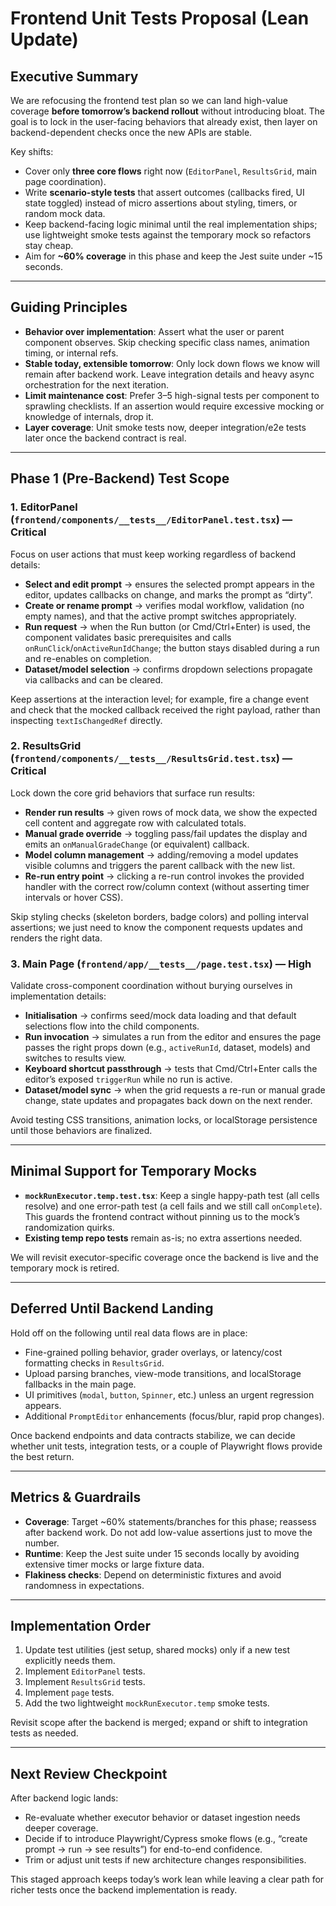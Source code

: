 # Frontend Unit Tests Proposal (Lean Update)

## Executive Summary

We are refocusing the frontend test plan so we can land high-value coverage **before tomorrow’s backend rollout** without introducing bloat. The goal is to lock in the user-facing behaviors that already exist, then layer on backend-dependent checks once the new APIs are stable.

Key shifts:
- Cover only **three core flows** right now (`EditorPanel`, `ResultsGrid`, main page coordination).
- Write **scenario-style tests** that assert outcomes (callbacks fired, UI state toggled) instead of micro assertions about styling, timers, or random mock data.
- Keep backend-facing logic minimal until the real implementation ships; use lightweight smoke tests against the temporary mock so refactors stay cheap.
- Aim for **~60% coverage** in this phase and keep the Jest suite under ~15 seconds.

---

## Guiding Principles

- **Behavior over implementation**: Assert what the user or parent component observes. Skip checking specific class names, animation timing, or internal refs.
- **Stable today, extensible tomorrow**: Only lock down flows we know will remain after backend work. Leave integration details and heavy async orchestration for the next iteration.
- **Limit maintenance cost**: Prefer 3–5 high-signal tests per component to sprawling checklists. If an assertion would require excessive mocking or knowledge of internals, drop it.
- **Layer coverage**: Unit smoke tests now, deeper integration/e2e tests later once the backend contract is real.

---

## Phase 1 (Pre-Backend) Test Scope

### 1. EditorPanel (`frontend/components/__tests__/EditorPanel.test.tsx`) — Critical

Focus on user actions that must keep working regardless of backend details:
- **Select and edit prompt** → ensures the selected prompt appears in the editor, updates callbacks on change, and marks the prompt as “dirty”.
- **Create or rename prompt** → verifies modal workflow, validation (no empty names), and that the active prompt switches appropriately.
- **Run request** → when the Run button (or Cmd/Ctrl+Enter) is used, the component validates basic prerequisites and calls `onRunClick`/`onActiveRunIdChange`; the button stays disabled during a run and re-enables on completion.
- **Dataset/model selection** → confirms dropdown selections propagate via callbacks and can be cleared.

Keep assertions at the interaction level; for example, fire a change event and check that the mocked callback received the right payload, rather than inspecting `textIsChangedRef` directly.

### 2. ResultsGrid (`frontend/components/__tests__/ResultsGrid.test.tsx`) — Critical

Lock down the core grid behaviors that surface run results:
- **Render run results** → given rows of mock data, we show the expected cell content and aggregate row with calculated totals.
- **Manual grade override** → toggling pass/fail updates the display and emits an `onManualGradeChange` (or equivalent) callback.
- **Model column management** → adding/removing a model updates visible columns and triggers the parent callback with the new list.
- **Re-run entry point** → clicking a re-run control invokes the provided handler with the correct row/column context (without asserting timer intervals or hover CSS).

Skip styling checks (skeleton borders, badge colors) and polling interval assertions; we just need to know the component requests updates and renders the right data.

### 3. Main Page (`frontend/app/__tests__/page.test.tsx`) — High

Validate cross-component coordination without burying ourselves in implementation details:
- **Initialisation** → confirms seed/mock data loading and that default selections flow into the child components.
- **Run invocation** → simulates a run from the editor and ensures the page passes the right props down (e.g., `activeRunId`, dataset, models) and switches to results view.
- **Keyboard shortcut passthrough** → tests that Cmd/Ctrl+Enter calls the editor’s exposed `triggerRun` while no run is active.
- **Dataset/model sync** → when the grid requests a re-run or manual grade change, state updates and propagates back down on the next render.

Avoid testing CSS transitions, animation locks, or localStorage persistence until those behaviors are finalized.

---

## Minimal Support for Temporary Mocks

- **`mockRunExecutor.temp.test.tsx`**: Keep a single happy-path test (all cells resolve) and one error-path test (a cell fails and we still call `onComplete`). This guards the frontend contract without pinning us to the mock’s randomization quirks.
- **Existing temp repo tests** remain as-is; no extra assertions needed.

We will revisit executor-specific coverage once the backend is live and the temporary mock is retired.

---

## Deferred Until Backend Landing

Hold off on the following until real data flows are in place:
- Fine-grained polling behavior, grader overlays, or latency/cost formatting checks in `ResultsGrid`.
- Upload parsing branches, view-mode transitions, and localStorage fallbacks in the main page.
- UI primitives (`modal`, `button`, `Spinner`, etc.) unless an urgent regression appears.
- Additional `PromptEditor` enhancements (focus/blur, rapid prop changes).

Once backend endpoints and data contracts stabilize, we can decide whether unit tests, integration tests, or a couple of Playwright flows provide the best return.

---

## Metrics & Guardrails

- **Coverage**: Target ~60% statements/branches for this phase; reassess after backend work. Do not add low-value assertions just to move the number.
- **Runtime**: Keep the Jest suite under 15 seconds locally by avoiding extensive timer mocks or large fixture data.
- **Flakiness checks**: Depend on deterministic fixtures and avoid randomness in expectations.

---

## Implementation Order

1. Update test utilities (jest setup, shared mocks) only if a new test explicitly needs them.
2. Implement `EditorPanel` tests.
3. Implement `ResultsGrid` tests.
4. Implement `page` tests.
5. Add the two lightweight `mockRunExecutor.temp` smoke tests.

Revisit scope after the backend is merged; expand or shift to integration tests as needed.

---

## Next Review Checkpoint

After backend logic lands:
- Re-evaluate whether executor behavior or dataset ingestion needs deeper coverage.
- Decide if to introduce Playwright/Cypress smoke flows (e.g., “create prompt → run → see results”) for end-to-end confidence.
- Trim or adjust unit tests if new architecture changes responsibilities.

This staged approach keeps today’s work lean while leaving a clear path for richer tests once the backend implementation is ready.
